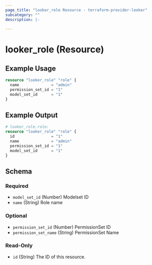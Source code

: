 ```yaml
---
page_title: "looker_role Resource - terraform-provider-looker"
subcategory: ""
description: |-
  
---
```

# looker_role (Resource)

## Example Usage
```terraform
resource "looker_role" "role" {
  name              = "admin"
  permission_set_id = "1"
  model_set_id      = "1"
}
```

## Example Output
```terraform
# looker_role.role:
resource "looker_role" "role" {
  id                = "1"
  name              = "admin"
  permission_set_id = "1"
  model_set_id      = "1"
}
```

<!-- schema generated by tfplugindocs -->
## Schema

### Required

- `model_set_id` (Number) Modelset ID
- `name` (String) Role name

### Optional

- `permission_set_id` (Number) PermissionSet ID
- `permission_set_name` (String) PermissionSet Name

### Read-Only

- `id` (String) The ID of this resource.
